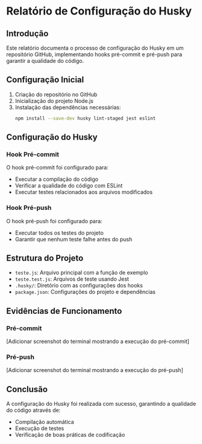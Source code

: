 # Relatório de Configuração do Husky

## Introdução

Este relatório documenta o processo de configuração do Husky em um repositório GitHub, implementando hooks pré-commit e pré-push para garantir a qualidade do código.

## Configuração Inicial

1. Criação do repositório no GitHub
2. Inicialização do projeto Node.js
3. Instalação das dependências necessárias:
   ```bash
   npm install --save-dev husky lint-staged jest eslint
   ```

## Configuração do Husky

### Hook Pré-commit

O hook pré-commit foi configurado para:

- Executar a compilação do código
- Verificar a qualidade do código com ESLint
- Executar testes relacionados aos arquivos modificados

### Hook Pré-push

O hook pré-push foi configurado para:

- Executar todos os testes do projeto
- Garantir que nenhum teste falhe antes do push

## Estrutura do Projeto

- `teste.js`: Arquivo principal com a função de exemplo
- `teste.test.js`: Arquivos de teste usando Jest
- `.husky/`: Diretório com as configurações dos hooks
- `package.json`: Configurações do projeto e dependências

## Evidências de Funcionamento

### Pré-commit

[Adicionar screenshot do terminal mostrando a execução do pré-commit]

### Pré-push

[Adicionar screenshot do terminal mostrando a execução do pré-push]

## Conclusão

A configuração do Husky foi realizada com sucesso, garantindo a qualidade do código através de:

- Compilação automática
- Execução de testes
- Verificação de boas práticas de codificação
